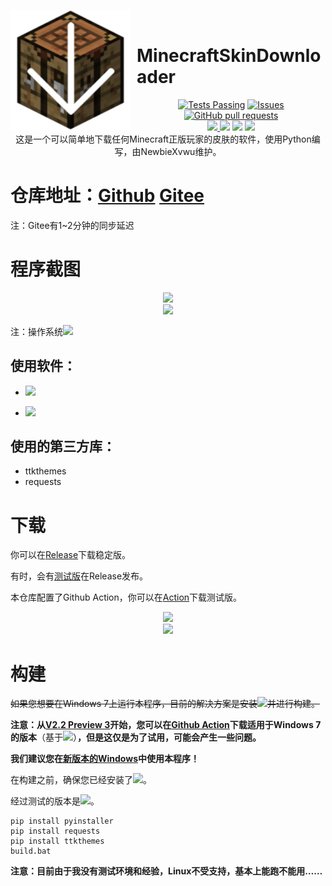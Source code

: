 <img width="192" height="192" align="left" style="float: left; margin: 0 10px 0 0;" src="logo.png" alt="logo.png"/><br />
# MinecraftSkinDownloader 
<div align="center"><a href="https://github.com/NewbieXvwu/MinecraftSkinDownloader/actions"><img alt="Tests Passing" src="https://github.com/NewbieXvwu/MinecraftSkinDownloader/workflows/Build/badge.svg" /></a> <a href="https://github.com/NewbieXvwu/MinecraftSkinDownloader/issues"><img alt="Issues" src="https://img.shields.io/github/issues/NewbieXvwu/MinecraftSkinDownloader?color=0088ff&logo=github&label=Issues" /></a> <a href="https://github.com/NewbieXvwu/MinecraftSkinDownloader/pulls"><img alt="GitHub pull requests" src="https://img.shields.io/github/issues-pr/NewbieXvwu/MinecraftSkinDownloader?color=0088ff&logo=githubactions&label=Pull requests"/></a></div>
<div align=center><a href="https://github.com/NewbieXvwu/MinecraftSkinDownloader/releases"><img src="https://img.shields.io/github/downloads/NewbieXvwu/MinecraftSkinDownloader/total?style=for-the-badge&logo=github&label=%E6%80%BB%E4%B8%8B%E8%BD%BD%E9%87%8F&link=https://github.com/NewbieXvwu/MinecraftSkinDownloader/releases"/> <a href="https://github.com/NewbieXvwu/MinecraftSkinDownloader"><img src="https://img.shields.io/github/stars/NewbieXvwu/MinecraftSkinDownloader?style=for-the-badge&logo=githubsponsors&label=Stars"/></a> <a href="https://github.com/NewbieXvwu/MinecraftSkinDownloader/releases/latest"><img src="https://img.shields.io/github/v/release/NewbieXvwu/MinecraftSkinDownloader?style=for-the-badge&logo=githubactions&label=%E6%9C%80%E6%96%B0%E7%A8%B3%E5%AE%9A%E7%89%88%E6%9C%AC&link=https://github.com/NewbieXvwu/MinecraftSkinDownloader/releases/latest&labelColor=yellowgreen"/></a> <a href="https://github.com/NewbieXvwu/MinecraftSkinDownloader/releases"><img src="https://img.shields.io/github/v/release/NewbieXvwu/MinecraftSkinDownloader?style=for-the-badge&logo=githubactions&label=%E6%9C%80%E6%96%B0%E7%89%88%E6%9C%AC&link=https://github.com/NewbieXvwu/MinecraftSkinDownloader/releases&labelColor=yellowgreen&include_prereleases"/></a></div>

<div align=center>这是一个可以简单地下载任何Minecraft正版玩家的皮肤的软件，使用Python编写，由NewbieXvwu维护。</div>

# 仓库地址：[Github](https://github.com/NewbieXvwu/MinecraftSkinDownloader)  [Gitee](https://gitee.com/NewbieXvwu/MinecraftSkinDownloader)

注：Gitee有1~2分钟的同步延迟

# 程序截图
<div align=center><img src="https://user-images.githubusercontent.com/87637612/147638300-bc349c33-950e-4caa-b4f0-eef3617861d6.png"/></div>
<div align=center><img src="https://user-images.githubusercontent.com/87637612/147638325-210b7b9f-c2b9-4675-bcfc-168ce6f14159.png"/></div>

注：操作系统<img src="https://badgen.net/badge/icon/Windows%2011 Build 22000.376?icon=windows&label">

使用软件：
- 
- <a href="https://www.python.org/downloads/release/python-3101"><img src="https://img.shields.io/badge/-Python 3.10.1-black?style=flat&logo=python&logoColor=white&link=https://www.python.org/downloads/release/python-3101"></a>

- <a href="https://code.visualstudio.com"><img src="http://img.shields.io/badge/-VS%20Code 1.63.2-007ACC?style=flat&logo=visual%20studio%20code&logoColor=white&link=https://code.visualstudio.com"></a>

使用的第三方库：
- 
- ttkthemes
- requests

# 下载

你可以在[Release](https://github.com/NewbieXvwu/MinecraftSkinDownloader/releases/latest)下载稳定版。

有时，会有[测试版](https://github.com/NewbieXvwu/MinecraftSkinDownloader/releases)在Release发布。

本仓库配置了Github Action，你可以在[Action](https://github.com/NewbieXvwu/MinecraftSkinDownloader/actions)下载测试版。

<div align=center><img src="https://user-images.githubusercontent.com/87637612/147869113-c9567028-17d5-4d63-8e03-a02ad5bbf3a6.png"/></div>

<div align=center><img src="https://user-images.githubusercontent.com/87637612/147869119-6cd07534-0279-44f8-a945-1be505799da4.png"/></div>

# 构建

<s>如果您想要在Windows 7上运行本程序，目前的解决方案是安装<a href="https://www.python.org/downloads/release/python-3810"><img src="https://img.shields.io/badge/-Python 3.8.10-black?style=flat&logo=python&logoColor=white&link=https://www.python.org/downloads/release/python-3810"></a>并进行构建。</s>
	
**注意：从[V2.2 Preview 3](https://github.com/NewbieXvwu/MinecraftSkinDownloader/releases/tag/2.2-Preview.3)开始，您可以在[Github Action](https://github.com/NewbieXvwu/MinecraftSkinDownloader/actions)下载适用于Windows 7的版本**（基于<a href="https://www.python.org/downloads/release/python-3810"><img src="https://img.shields.io/badge/-Python 3.8.10-black?style=flat&logo=python&logoColor=white&link=https://www.python.org/downloads/release/python-3810"></a>）**，但是这仅是为了试用，可能会产生一些问题。**
	
**我们建议您在[新版本的Windows](https://www.microsoft.com/zh-cn/software-download/windows10)中使用本程序！**

在构建之前，确保您已经安装了<a href="https://www.python.org"><img src="https://img.shields.io/badge/-Python 3.x-blue?style=flat&logo=python&logoColor=white&link=https://www.python.org"></a>。

经过测试的版本是<a href="https://www.python.org/downloads/release/python-3101"><img src="https://img.shields.io/badge/-Python 3.10.1-green?style=flat&logo=python&logoColor=white&link=https://www.python.org/downloads/release/python-3101"></a>。

    pip install pyinstaller
	pip install requests
	pip install ttkthemes
	build.bat

**注意：目前由于我没有测试环境和经验，Linux不受支持，基本上能跑不能用……**
